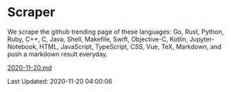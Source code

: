 # Scraper

We scrape the github trending page of these languages: Go, Rust, Python, Ruby, C++, C, Java, Shell, Makefile, Swift, Objective-C, Kotlin, Jupyter-Notebook, HTML, JavaScript, TypeScript, CSS, Vue, TeX, Markdown, and push a markdown result everyday.

[2020-11-20.md](https://github.com/yangwenmai/github-trending-backup/blob/master/2020-11-20.md)

Last Updated: 2020-11-20 04:00:06